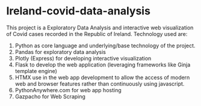 # Ireland-covid-data-analysis
This project is a Exploratory Data Analysis and interactive web visualization of Covid cases recorded in the Republic of Ireland.
Technology used are:
1. Python as core language and underlying/base technology of the project.
2. Pandas for exploratory data analysis
3. Plotly (Express) for developing interactive visualization
4. Flask to develop the web application (leveraging frameworks like Ginja template engine)
5. HTMX use in the web app development to allow the access of modern web and browser features rather than continuously using javascript.
6. PythonAnywhere.com for web app hosting
7. Gazpacho  for Web Scraping
